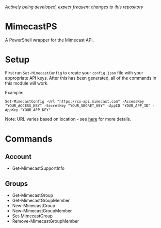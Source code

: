 ###### Actively being developed, expect frequent changes to this repository

# MimecastPS
A PowerShell wrapper for the Mimecast API.

# Setup
First run `Set-MimecastConfig` to create your `config.json` file with your appropriate API keys. After this has been generated, all of the commands in this module will work.

Example: 

`Set-MimecastConfig -Url "https://xx-api.mimecast.com" -AccessKey "YOUR_ACCESS_KEY" -SecretKey "YOUR_SECRET_KEY" -AppID "YOUR_APP_ID" -AppKey "YOUR_APP_KEY"`

Note: URL varies based on location - see [here](https://www.mimecast.com/tech-connect/documentation/api-overview/global-base-urls/) for more details.

# Commands
## Account
- Get-MimecastSupportInfo
## Groups
- Get-MimecastGroup
- Get-MimecastGroupMember
- New-MimecastGroup
- New-MimecastGroupMember
- Set-MimecastGroup
- Remove-MimecastGroupMember
